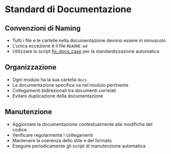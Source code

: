 # Standard di Documentazione

## Convenzioni di Naming
- Tutti i file e le cartelle nella documentazione devono essere in minuscolo
- L'unica eccezione è il file `README.md`
- Utilizzare lo script [fix_docs_case](../../../../../bashscripts/docs/docs/fix_docs_case.md) per la standardizzazione automatica

## Organizzazione
- Ogni modulo ha la sua cartella `docs`
- La documentazione specifica va nel modulo pertinente
- Collegamenti bidirezionali tra documenti correlati
- Evitare duplicazione della documentazione

## Manutenzione
- Aggiornare la documentazione contestualmente alle modifiche del codice
- Verificare regolarmente i collegamenti
- Mantenere la coerenza dello stile e del formato
- Eseguire periodicamente gli script di manutenzione automatica
